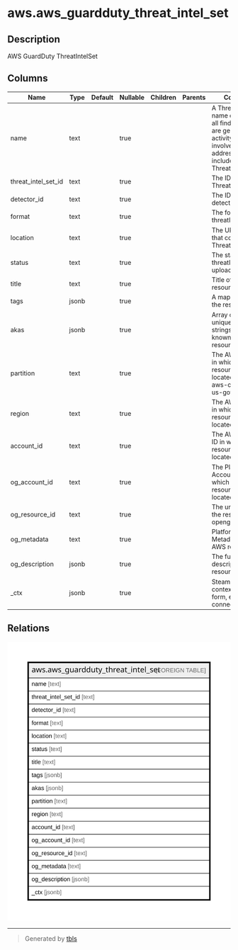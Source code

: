 # aws.aws_guardduty_threat_intel_set

## Description

AWS GuardDuty ThreatIntelSet

## Columns

| Name | Type | Default | Nullable | Children | Parents | Comment |
| ---- | ---- | ------- | -------- | -------- | ------- | ------- |
| name | text |  | true |  |  | A ThreatIntelSet name displayed in all findings that are generated by activity that involves IP addresses included in this ThreatIntelSet. |
| threat_intel_set_id | text |  | true |  |  | The ID of the ThreatIntelSet. |
| detector_id | text |  | true |  |  | The ID of the detector. |
| format | text |  | true |  |  | The format of the threatIntelSet. |
| location | text |  | true |  |  | The URI of the file that contains the ThreatIntelSet. |
| status | text |  | true |  |  | The status of threatIntelSet file uploaded. |
| title | text |  | true |  |  | Title of the resource. |
| tags | jsonb |  | true |  |  | A map of tags for the resource. |
| akas | jsonb |  | true |  |  | Array of globally unique identifier strings (also known as) for the resource. |
| partition | text |  | true |  |  | The AWS partition in which the resource is located (aws, aws-cn, or aws-us-gov). |
| region | text |  | true |  |  | The AWS Region in which the resource is located. |
| account_id | text |  | true |  |  | The AWS Account ID in which the resource is located. |
| og_account_id | text |  | true |  |  | The Platform Account ID in which the resource is located. |
| og_resource_id | text |  | true |  |  | The unique ID of the resource in opengovernance. |
| og_metadata | text |  | true |  |  | Platform Metadata of the AWS resource. |
| og_description | jsonb |  | true |  |  | The full model description of the resource |
| _ctx | jsonb |  | true |  |  | Steampipe context in JSON form, e.g. connection_name. |

## Relations

![er](aws.aws_guardduty_threat_intel_set.svg)

---

> Generated by [tbls](https://github.com/k1LoW/tbls)
